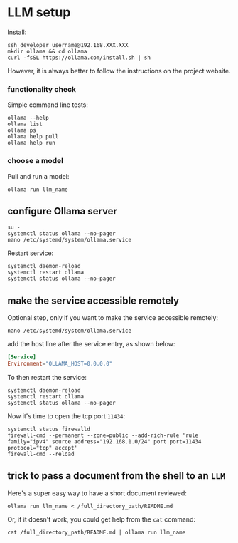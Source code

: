 # LLM setup

Install:

```shell
ssh developer_username@192.168.XXX.XXX
mkdir ollama && cd ollama
curl -fsSL https://ollama.com/install.sh | sh
```

However, it is always better to follow the instructions on the project website.

### functionality check

Simple command line tests:

```shell
ollama --help
ollama list
ollama ps
ollama help pull
ollama help run
```

### choose a model

Pull and run a model:

```shell
ollama run llm_name
```

## configure Ollama server

```shell
su -
systemctl status ollama --no-pager
nano /etc/systemd/system/ollama.service
```

Restart service:

```shell
systemctl daemon-reload
systemctl restart ollama
systemctl status ollama --no-pager
```

## make the service accessible remotely

Optional step, only if you want to make the service accessible remotely:

```shell
nano /etc/systemd/system/ollama.service
```

add the host line after the service entry, as shown below:

```conf
[Service]
Environment="OLLAMA_HOST=0.0.0.0"
```

To then restart the service:

```shell
systemctl daemon-reload
systemctl restart ollama
systemctl status ollama --no-pager
```

Now it's time to open the tcp port `11434`:

```shell
systemctl status firewalld
firewall-cmd --permanent --zone=public --add-rich-rule 'rule family="ipv4" source address="192.168.1.0/24" port port=11434 protocol="tcp" accept'
firewall-cmd --reload
```

## trick to pass a document from the shell to an `LLM`

Here's a super easy way to have a short document reviewed:

```shell
ollama run llm_name < /full_directory_path/README.md
```

Or, if it doesn't work, you could get help from the `cat` command:

```shell
cat /full_directory_path/README.md | ollama run llm_name
```
